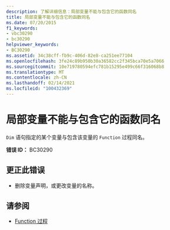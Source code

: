 ```yaml
---
description: 了解详细信息：局部变量不能与包含它的函数同名
title: 局部变量不能与包含它的函数同名
ms.date: 07/20/2015
f1_keywords:
- vbc30290
- bc30290
helpviewer_keywords:
- BC30290
ms.assetid: 34c38cff-fb9c-406d-82e8-ca251ee77104
ms.openlocfilehash: 3fe24c89b950b30a36582cc2f345bca70e5a7066
ms.sourcegitcommit: 10e719780594efc781b15295e499c66f316068b8
ms.translationtype: MT
ms.contentlocale: zh-CN
ms.lasthandoff: 02/14/2021
ms.locfileid: "100432369"
---
```

# <a name="local-variable-cannot-have-the-same-name-as-the-function-containing-it"></a>局部变量不能与包含它的函数同名

`Dim` 语句指定的某个变量与包含该变量的 `Function` 过程同名。  
  
 **错误 ID：** BC30290  
  
## <a name="to-correct-this-error"></a>更正此错误  
  
- 删除变量声明，或更改变量的名称。  
  
## <a name="see-also"></a>请参阅

- [Function 过程](../programming-guide/language-features/procedures/function-procedures.md)

